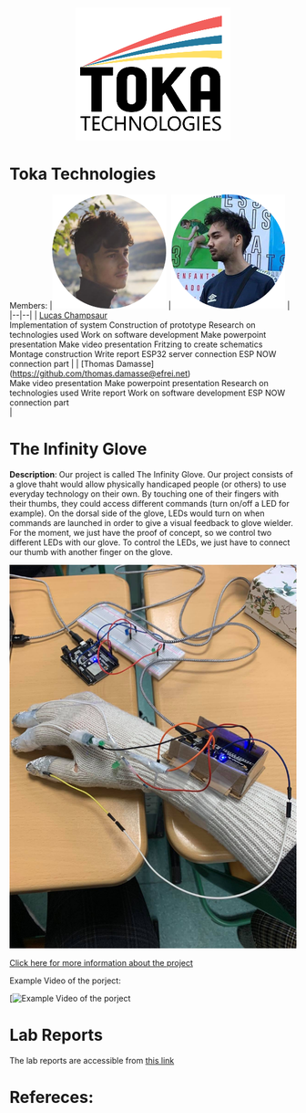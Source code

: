 <p align="center">
  <img src="assets/toka.PNG"/>
</p>

# Toka Technologies
Members: 
|![member1](assets/lucas.png) |![member2](assets/thomas.png)  |
|--|--|
|  [Lucas Champsaur](https://github.com/LucasEFREI)
<br>Implementation of system
Construction of prototype
Research on technologies used
Work on software development
Make powerpoint presentation
Make video presentation
Fritzing to create schematics
Montage construction
Write report
ESP32 server connection
ESP NOW connection part |
|  [Thomas Damasse] (https://github.com/thomas.damasse@efrei.net) 
<br>Make video presentation 
Make powerpoint presentation
Research on technologies used
Write report
Work on software development
ESP NOW connection part </br> |



# The Infinity Glove
 **Description**: Our project is called The Infinity Glove. 
Our project consists of a glove thaht would allow physically handicaped people (or others) to use everyday technology on their own. By touching one of their fingers with their thumbs, they could access different commands (turn on/off a LED for example). On the dorsal side of the glove, LEDs would turn on when commands are launched in order to give a visual feedback to glove wielder.
For the moment, we just have the proof of concept, so we control two different LEDs with our glove. To control the LEDs, we just have to connect our thumb with another finger on the glove.

![scheme](assets/TheGlove.jpg)
 
[Click here for more information about the project](project) 

Example Video of the porject:

[![Example Video of the porject](https://youtu.be/nQ562t4TxeE )


# Lab Reports

The lab reports are accessible from [this link](lab)

# Refereces:
